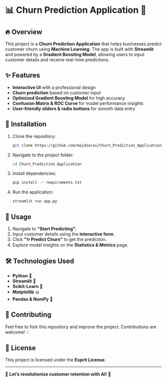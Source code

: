 # 📊 Churn Prediction Application 🚀

## 🔥 Overview
This project is a **Churn Prediction Application** that helps businesses predict customer churn using **Machine Learning**. The app is built with **Streamlit** and powered by a **Gradient Boosting Model**, allowing users to input customer details and receive real-time predictions.

## ✨ Features
- **Interactive UI** with a professional design
- **Churn prediction** based on customer input
- **Optimized Gradient Boosting Model** for high accuracy
- **Confusion Matrix & ROC Curve** for model performance insights
- **User-friendly sliders & radio buttons** for smooth data entry

## 📌 Installation
1. Clone the repository:
   ```bash
   git clone https://github.com/majdzarai/Churn_Prediction_Application.git
   ```
2. Navigate to the project folder:
   ```bash
   cd Churn_Prediction_Application
   ```
3. Install dependencies:
   ```bash
   pip install -r requirements.txt
   ```
4. Run the application:
   ```bash
   streamlit run app.py
   ```

## 🚀 Usage
1. Navigate to **"Start Predicting"**.
2. Input customer details using the **interactive form**.
3. Click **"✨ Predict Churn"** to get the prediction.
4. Explore model insights on the **Statistics & Metrics** page.

## 🛠 Technologies Used
- **Python** 🐍
- **Streamlit** 🎨
- **Scikit-Learn** 🤖
- **Matplotlib** 📊
- **Pandas & NumPy** 📑

## 📌 Contributing
Feel free to fork this repository and improve the project. Contributions are welcome! 💡

## 📝 License
This project is licensed under the **Esprit License**.

---
🚀 **Let’s revolutionize customer retention with AI!** 🚀

